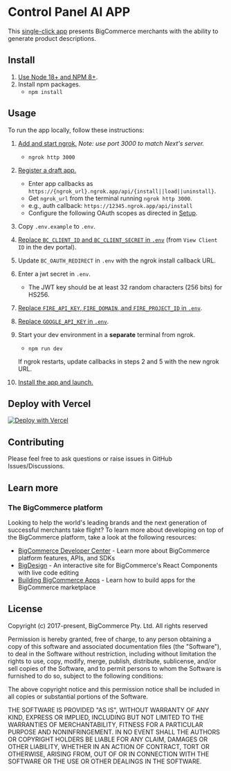 # Control Panel AI APP

This [single-click app](https://developer.bigcommerce.com/api-docs/apps/guide/types) presents BigCommerce merchants with the ability to generate product descriptions.

## Install

1. [Use Node 18+ and NPM 8+](https://docs.npmjs.com/downloading-and-installing-node-js-and-npm#checking-your-version-of-npm-and-node-js).
2. Install npm packages.
   - `npm install`

## Usage

To run the app locally, follow these instructions:

1. [Add and start ngrok.](https://ngrok.com/download) _Note: use port 3000 to
   match Next's server._
   - `ngrok http 3000`
2. [Register a draft app.](https://developer.bigcommerce.com/docs/3ef776e175eda-big-commerce-apps-quick-start#register-the-app)
   - Enter app callbacks as
     `https://{ngrok_url}.ngrok.app/api/{install||load||uninstall}`.
   - Get `ngrok_url` from the terminal running `ngrok http 3000`.
   - e.g., auth callback: `https://12345.ngrok.app/api/install`
   - Configure the following OAuth scopes as directed in [Setup](https://developer.bigcommerce.com/app-extensions/guide#setup).
3. Copy `.env.example` to `.env`.
4. [Replace `BC_CLIENT_ID` and `BC_CLIENT_SECRET` in `.env`](https://devtools.bigcommerce.com/my/apps)
   (from `View Client ID` in the dev portal).
5. Update `BC_OAUTH_REDIRECT` in `.env` with the ngrok install callback URL.
6. Enter a jwt secret in `.env`.
    - The JWT key should be at least 32 random characters (256 bits) for HS256.
7. [Replace `FIRE_API_KEY`, `FIRE_DOMAIN`, and `FIRE_PROJECT_ID` in `.env`](https://console.firebase.google.com).
8. [Replace `GOOGLE_API_KEY` in `.env`](https://cloud.google.com/docs/authentication/api-keys).
9. Start your dev environment in a **separate** terminal from ngrok. 
   - `npm run dev` 
   
   If ngrok restarts, update callbacks in steps 2 and 5 with the new ngrok URL.
10. [Install the app and launch.](https://developer.bigcommerce.com/docs/3ef776e175eda-big-commerce-apps-quick-start#install-the-app)

## Deploy with Vercel

[![Deploy with Vercel](https://vercel.com/button)](https://vercel.com/login?next=%2Fdashboard)


## Contributing

Please feel free to ask questions or raise issues in GitHub Issues/Discussions.

## Learn more

### The BigCommerce platform

Looking to help the world's leading brands and the next generation of successful merchants take flight? To learn more about developing on top of the BigCommerce platform, take a look at the following resources:

- [BigCommerce Developer Center](https://developer.bigcommerce.com/) - Learn more about BigCommerce platform features, APIs, and SDKs
- [BigDesign](https://developer.bigcommerce.com/api-docs/apps/guide/ui) - An interactive site for BigCommerce's React Components with live code editing
- [Building BigCommerce Apps](https://developer.bigcommerce.com/api-docs/apps/guide/intro) - Learn how to build apps for the BigCommerce marketplace

## License

Copyright (c) 2017-present, BigCommerce Pty. Ltd. All rights reserved

Permission is hereby granted, free of charge, to any person obtaining a copy of this software and associated
documentation files (the "Software"), to deal in the Software without restriction, including without limitation the
rights to use, copy, modify, merge, publish, distribute, sublicense, and/or sell copies of the Software, and to permit
persons to whom the Software is furnished to do so, subject to the following conditions:

The above copyright notice and this permission notice shall be included in all copies or substantial portions of the
Software.

THE SOFTWARE IS PROVIDED "AS IS", WITHOUT WARRANTY OF ANY KIND, EXPRESS OR IMPLIED, INCLUDING BUT NOT LIMITED TO THE
WARRANTIES OF MERCHANTABILITY, FITNESS FOR A PARTICULAR PURPOSE AND NONINFRINGEMENT. IN NO EVENT SHALL THE AUTHORS OR
COPYRIGHT HOLDERS BE LIABLE FOR ANY CLAIM, DAMAGES OR OTHER LIABILITY, WHETHER IN AN ACTION OF CONTRACT, TORT OR
OTHERWISE, ARISING FROM, OUT OF OR IN CONNECTION WITH THE SOFTWARE OR THE USE OR OTHER DEALINGS IN THE SOFTWARE.
